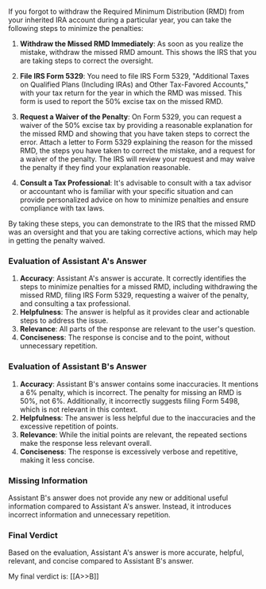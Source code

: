 
If you forgot to withdraw the Required Minimum Distribution (RMD) from your inherited IRA account during a particular year, you can take the following steps to minimize the penalties:

1. **Withdraw the Missed RMD Immediately**: As soon as you realize the mistake, withdraw the missed RMD amount. This shows the IRS that you are taking steps to correct the oversight.

2. **File IRS Form 5329**: You need to file IRS Form 5329, "Additional Taxes on Qualified Plans (Including IRAs) and Other Tax-Favored Accounts," with your tax return for the year in which the RMD was missed. This form is used to report the 50% excise tax on the missed RMD.

3. **Request a Waiver of the Penalty**: On Form 5329, you can request a waiver of the 50% excise tax by providing a reasonable explanation for the missed RMD and showing that you have taken steps to correct the error. Attach a letter to Form 5329 explaining the reason for the missed RMD, the steps you have taken to correct the mistake, and a request for a waiver of the penalty. The IRS will review your request and may waive the penalty if they find your explanation reasonable.

4. **Consult a Tax Professional**: It's advisable to consult with a tax advisor or accountant who is familiar with your specific situation and can provide personalized advice on how to minimize penalties and ensure compliance with tax laws.

By taking these steps, you can demonstrate to the IRS that the missed RMD was an oversight and that you are taking corrective actions, which may help in getting the penalty waived.
### Evaluation of Assistant A's Answer

1. **Accuracy**: Assistant A's answer is accurate. It correctly identifies the steps to minimize penalties for a missed RMD, including withdrawing the missed RMD, filing IRS Form 5329, requesting a waiver of the penalty, and consulting a tax professional.
2. **Helpfulness**: The answer is helpful as it provides clear and actionable steps to address the issue.
3. **Relevance**: All parts of the response are relevant to the user's question.
4. **Conciseness**: The response is concise and to the point, without unnecessary repetition.

### Evaluation of Assistant B's Answer

1. **Accuracy**: Assistant B's answer contains some inaccuracies. It mentions a 6% penalty, which is incorrect. The penalty for missing an RMD is 50%, not 6%. Additionally, it incorrectly suggests filing Form 5498, which is not relevant in this context.
2. **Helpfulness**: The answer is less helpful due to the inaccuracies and the excessive repetition of points.
3. **Relevance**: While the initial points are relevant, the repeated sections make the response less relevant overall.
4. **Conciseness**: The response is excessively verbose and repetitive, making it less concise.

### Missing Information

Assistant B's answer does not provide any new or additional useful information compared to Assistant A's answer. Instead, it introduces incorrect information and unnecessary repetition.

### Final Verdict

Based on the evaluation, Assistant A's answer is more accurate, helpful, relevant, and concise compared to Assistant B's answer.

My final verdict is: [[A>>B]]
